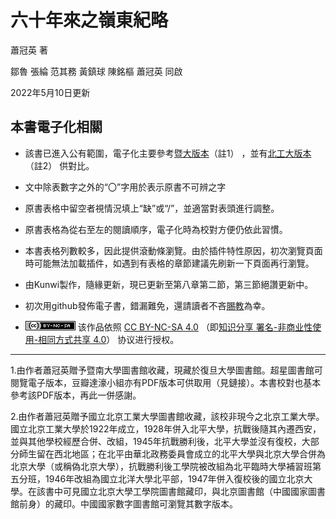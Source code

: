 # 六十年來之嶺東紀略
蕭冠英  著

鄒魯 張綸 范其務 黃鎮球 陳銘樞 蕭冠英 同啟

2022年5月10日更新
## 本書電子化相關
- 該書已進入公有範圍，電子化主要參考[暨大版本](https://m.douban.com/group/topic/109051881/)（註1） ，並有[北工大版本](http://read.nlc.cn/allSearch/searchDetail?searchType=1001&showType=1&indexName=data_416&fid=15jh003147)（註2） 供對比。


- 文中除表數字之外的“〇”字用於表示原書不可辨之字

- 原書表格中留空者視情況填上“缺”或“/”，並適當對表頭進行調整。

- 原書表格為從右至左的閱讀順序，電子化時為校對方便仍依此習慣。

- 本書表格列數較多，因此提供滾動條瀏覽。由於插件特性原因，初次瀏覽頁面時可能無法加載插件，如遇到有表格的章節建議先刷新一下頁面再行瀏覽。

- 由Kunwi製作，隨緣更新，現已更新至第八章第二節，第三節絕讚更新中。

- 初次用github發佈電子書，錯漏難免，還請讀者不吝[賜教](https://github.com/Kunwi/ling-tung-60-years/issues)為幸。
  
- ![](\images\license.png) 该作品依照 [CC BY-NC-SA 4.0](https://creativecommons.org/licenses/by-nc-sa/4.0/) （即[知识分享 署名-非商业性使用-相同方式共享 4.0](https://creativecommons.org/licenses/by-nc-sa/4.0/deed.zh)） 协议进行授权。

***

1.由作者蕭冠英贈予暨南大學圖書館收藏，現藏於復旦大學圖書館。超星圖書館可閱覽電子版本，豆瓣達濠小組亦有PDF版本可供取用（見鏈接）。本書校對也基本參考該PDF版本，再此一併感謝。

2.由作者蕭冠英贈予國立北京工業大學圖書館收藏，該校非現今之北京工業大學。國立北京工業大學於1922年成立，1928年併入北平大學，抗戰後隨其內遷西安，並與其他學校經歷合併、改組，1945年抗戰勝利後，北平大學並沒有復校，大部分師生留在西北地區；在北平由華北政務委員會成立的北平大學與北京大學合併為北京大學（或稱偽北京大學），抗戰勝利後工學院被改組為北平臨時大學補習班第五分班，1946年改組為國立北洋大學北平部，1947年併入復校後的國立北京大學。在該書中可見國立北京大學工學院圖書館藏印，與北京圖書館（中國國家圖書館前身）的藏印。中國國家數字圖書館可瀏覽其數字版本。